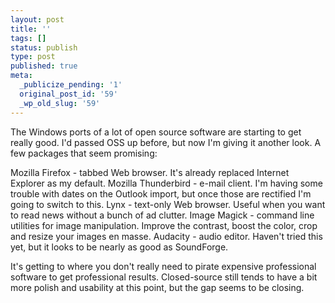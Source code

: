 ```yaml
---
layout: post
title: ''
tags: []
status: publish
type: post
published: true
meta:
  _publicize_pending: '1'
  original_post_id: '59'
  _wp_old_slug: '59'
---
```

The Windows ports of a lot of open source software are starting to get really good.  I'd passed OSS up before, but now I'm giving it another look.  A few packages that seem promising:

Mozilla Firefox - tabbed Web browser.  It's already replaced Internet Explorer as my default.
Mozilla Thunderbird - e-mail client.  I'm having some trouble with dates on the Outlook import, but once those are rectified I'm going to switch to this.
Lynx - text-only Web browser.  Useful when you want to read news without a bunch of ad clutter.
Image Magick - command line utilities for image manipulation.  Improve the contrast, boost the color, crop and resize your images en masse.
Audacity - audio editor.  Haven't tried this yet, but it looks to be nearly as good as SoundForge.

It's getting to where you don't really need to pirate expensive professional software to get professional results.  Closed-source still tends to have a bit more polish and usability at this point, but the gap seems to be closing.
